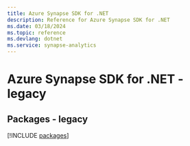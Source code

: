 ```yaml
---
title: Azure Synapse SDK for .NET
description: Reference for Azure Synapse SDK for .NET
ms.date: 03/18/2024
ms.topic: reference
ms.devlang: dotnet
ms.service: synapse-analytics
---
```

# Azure Synapse SDK for .NET - legacy
## Packages - legacy
[!INCLUDE [packages](synapse-index.md)]